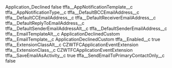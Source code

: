 <?xml version="1.0" encoding="UTF-8"?>
<CustomMetadata xmlns="http://soap.sforce.com/2006/04/metadata" xmlns:xsi="http://www.w3.org/2001/XMLSchema-instance" xmlns:xsd="http://www.w3.org/2001/XMLSchema">
    <label>Application_Declined</label>
    <protected>false</protected>
    <values>
        <field>tffa__AppNotificationTemplate__c</field>
        <value xsi:nil="true"/>
    </values>
    <values>
        <field>tffa__AppNotificationType__c</field>
        <value xsi:nil="true"/>
    </values>
    <values>
        <field>tffa__DefaultBCCEmailAddress__c</field>
        <value xsi:nil="true"/>
    </values>
    <values>
        <field>tffa__DefaultCCEmailAddress__c</field>
        <value xsi:nil="true"/>
    </values>
    <values>
        <field>tffa__DefaultReceiverEmailAddress__c</field>
        <value xsi:nil="true"/>
    </values>
    <values>
        <field>tffa__DefaultReplyToEmailAddress__c</field>
        <value xsi:nil="true"/>
    </values>
    <values>
        <field>tffa__DefaultSenderEmailAddressAlt__c</field>
        <value xsi:nil="true"/>
    </values>
    <values>
        <field>tffa__DefaultSenderEmailAddress__c</field>
        <value xsi:nil="true"/>
    </values>
    <values>
        <field>tffa__EmailTemplateAlt__c</field>
        <value xsi:type="xsd:string">ApplicationDeclinedCustom</value>
    </values>
    <values>
        <field>tffa__EmailTemplate__c</field>
        <value xsi:type="xsd:string">ApplicationDeclinedCustom</value>
    </values>
    <values>
        <field>tffa__Enabled__c</field>
        <value xsi:type="xsd:boolean">true</value>
    </values>
    <values>
        <field>tffa__ExtensionClassAlt__c</field>
        <value xsi:type="xsd:string">CZWTFCApplicationEventExtension</value>
    </values>
    <values>
        <field>tffa__ExtensionClass__c</field>
        <value xsi:type="xsd:string">CZWTFCApplicationEventExtension</value>
    </values>
    <values>
        <field>tffa__SaveEmailAsActivity__c</field>
        <value xsi:type="xsd:boolean">true</value>
    </values>
    <values>
        <field>tffa__SendEmailToPrimaryContactOnly__c</field>
        <value xsi:type="xsd:boolean">false</value>
    </values>
</CustomMetadata>
